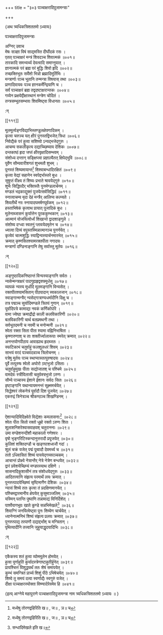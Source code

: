 +++
title = "३०३ पञ्चाक्षरादिपूजामन्त्राः"

+++

\{अथ त्र्यधिकत्रिशततमो ऽध्यायः\}

पञ्चाक्षरादिपूजामन्त्राः  
    
अग्निर् उवाच  
मेषः सञ्ज्ञा विषं साद्यमस्ति दीर्घोदकं रसः   ।  
एतत् पञ्चाक्षरं मन्त्रं शिवदञ्च शिवात्मकं   ॥००१॥  
तारकादि समभ्यर्च्य देवत्वादि समाप्नुयात् ।  
ज्ञानात्मकं परं ब्रह्म परं बुद्धिः शिवो हृदि   ॥००२॥  
तच्छक्तिभूतः सर्वेशो भिन्नो ब्रह्मादिमूर्तिभिः   ।  
मन्त्रार्णाः पञ्च भूतानि तन्मन्त्रा विषयास् तथा   ॥००३॥  
प्राणादिवायवः पञ्च ज्ञानकर्मेन्द्रियाणि च ।  
सर्वं पञ्चाक्षरं ब्रह्म तद्वदष्टाक्षरान्तकः   ॥००४॥  
गव्येन प्रक्षयेद्दीक्षास्थानं मन्त्रेण चोदितं   ।  
तन्त्रसम्भूतसम्भावः शिवमिष्ट्वा विधानतः   ॥००५॥  
    
:न्  
    
[^१]: मध्येषु तोरणद्वहिरिति ख॥ , ज॥ , ञ॥ च  

[[११९]]
    
मूलमूर्त्यङ्गविद्याभिस्तण्डुलक्षेपणादिकम्   ।  
कृत्वा चरुञ्च यत् क्षीरं पुनस्तद्विभजेत् त्रिधा ॥००६॥  
निवेद्यैकं परं हुत्वा सशिष्यो ऽन्यद्भजेद्गुरुः   ।  
आचम्य सकलीकृत्य दद्याच्च्छिष्याय देशिकः ॥००७॥  
दन्तकाष्ठं हृदा जप्तं क्षीरवृक्षादिसम्भवम्   ।  
संशोध्य दन्तान् सङ्क्षिप्त्वा प्रज्ञाल्यैतत् क्षिपेद्भुवि   ॥००८॥  
पूर्वेण सौम्यवारीशगतं शुभमतौ शुभम् ।  
पुनस्तं शिष्यमायान्तं[^१] शिश्वाबन्धादिरक्षितं   ॥००९॥  
कृत्वा वेद्यां सहानेन स्वपेद्दर्भास्तरे बुधः ।  
सुषुप्तं वीक्ष्य तं शिष्यः प्रभाते श्रावयेद्गुरुं   ॥०१०॥  
शुभैः सिद्धिपदैर् भक्तिस्तैः पुनर्मण्डलार्चनम्   ।  
मण्डलं भद्रकाद्युक्तं पूजयेत्सर्वसिद्धिदं   ॥०११॥  
स्नात्वाचम्य मृदा देहं मन्त्रैर् आलिप्य कल्प्यते ।  
शिवतीर्थे नरः स्नायादघमर्षणपूर्वकम् ॥०१२॥  
हस्ताभिषेकं कृत्वाथ प्रायात् पूजादिकं बुधः   ।  
मूलेनाब्जासनं कुर्यात्तेन पूरककुम्भकान् ॥०१३॥  
आत्मानं योजयित्वोर्ध्वं शिखान्ते द्वादशाङ्गुले   ।  
संशोष्य दग्ध्वा स्वतनुं प्लावयेदमृतेन च ॥०१४॥  
ध्मात्वा दिव्यं वपुस्तस्मिन्नात्मानञ्च पुनर्नयेत् ।  
कृत्वेवं चात्मशुद्धिः स्याद्विन्यस्यार्चनमारभेत्   ॥०१५॥  
क्रमात् कृष्णसितश्यामरक्तपीता नगादयः   ।  
मन्त्रार्णा दण्डिनाङ्गानि तेषु सर्वास्तु मूर्तयः   ॥०१६॥  
    
:न्  
    
[^१]: शिष्यमाचान्तमिति ञ॥  

[[१२०]]
    
अङ्गुष्ठादिकनिष्ठान्तं विन्यस्याङ्गानि सर्वतः   ।  
न्यसेन्मन्त्राक्षरं पादगुह्यहृद्वक्त्रमूर्धसु   ॥०१७॥  
व्यापकं न्यस्य मूर्धादि मूलमङ्गानि विन्यसेत् ।  
रक्तपीतश्यामसितान् पीठपादान् स्वकालजान् ॥०१८॥  
स्वाङ्गान्मन्त्रैर् न्यसेद्गात्राण्यधर्मादीनि दिक्षु च   ।  
तत्र पद्मञ्च सुर्यादिमण्डले त्रितयं गुणान् ॥०१९॥  
पूर्वादिपत्रे कामाद्या नवकं कर्णिकोपरि ।  
वामा ज्येष्ठा क्रमाद्रौद्रो काली कलविकारिणी   ॥०२०॥  
बलविकारिणी चार्थ बलप्रमथनी तथा ।  
सर्वभूतदमनी च नवमी च मनोन्मनी ॥०२१॥  
श्वेता रक्ता सिता पीता श्यामा वह्निनिभाषिता ।  
कृष्णारुणाश् च ताः शक्तीर्ज्वालारूपाः स्मरेत् क्रमात्   ॥०२२॥  
अनन्तयोगपीठाय आवाह्याथ हृदब्जतः ।  
स्फटिकाभं चतुर्वाहुं फलशूलधरं शिवम्   ॥०२३॥  
साभयं वरदं पञ्चवदन्नञ्च त्रिलोचनम् ।  
पत्रेषु मुर्तयः पञ्च स्थाप्यास्तत्पुरुषादयः   ॥०२४॥  
पूर्वे तत्पुरुषः श्वेतो अघोरो ऽष्टभुजो ऽसिताः   ।  
चतुर्वाहुमुखः पीताः सद्योजातश् च पश्चिमे ॥०२५॥  
वामदेवः स्त्रीविलासी चतुर्वक्त्रभुजो ऽरुणः ।  
सौम्ये पञ्चास्य ईशाने ईशानः सर्वदः सितः   ॥०२६॥  
इष्टाङ्गानि यथान्यायमनन्तं सूक्ष्ममर्चयेत्   ।  
सिद्धेश्वरं त्वेकनेत्रं पूर्वादौ दिश पूजयेत् ॥०२७॥  
एकरुद्रं त्रिनेत्रञ्च श्रीकण्ठञ्च शिखण्डिनम्   ।  

[[१२१]]
    
ऐशान्यादिविदिक्ष्वेते विद्येशाः कमलासनाः[^१]   ॥०२८॥  
श्वेतः पीतः सितो रक्तो धूम्रो रक्तो ऽरुणः शितः   ।  
शूलाशनिशरेश्वासवाहवश् चतुराननाः ॥०२९॥  
उमा वण्डेशनन्दीशौ महाकालो गणेश्वरः   ।  
वृषो भृङ्गरिटिस्कन्दानुत्तरादौ प्रपूजयेत् ॥०३०॥  
कुलिशं शक्तिदण्डौ च खड्गपाशध्वजौ गदां   ।  
शूलं चक्रं यजेत् पद्मं पूव्वादौ देवमर्च्य च   ॥०३१॥  
ततो ऽधिवासितं शिष्यं पाययेद्गव्यपञ्चकम् ।  
आचान्तं प्रोक्ष्ये नेत्रान्तैर् नेत्रे नेत्रेण बन्धयेत् ॥०३२॥  
द्वारं प्रवेशयेच्छिप्यं मण्डपस्याथ दक्षिणे   ।  
सासनादिकुशासीनं तत्र संशोधयेद्गुरुः ॥०३३॥  
आदितत्त्वानि संहृत्य परमार्थे लयः क्रमात् ।  
पुनरुत्पादयेच्छिष्यं सृष्टिमार्गेण देशिकः   ॥०३४॥  
न्यासं शिष्ये ततः कृत्वा तं प्रदक्षिणमानयेत्   ।  
पश्चिमद्वारमानीय क्षेपयेत् कुसुमाञ्जलिम् ॥०३५॥  
यस्मिन् पतन्ति पुष्पाणि तन्नामाद्यं विनिर्दिशेत् ।  
पार्श्वेयागभुवः खाते कुण्डे सन्नभिमेखले[^२]   ॥०३६॥  
शिवाग्निं जनयित्वेष्ट्वा पुनः शिष्येण चार्चयेत्   ।  
ध्यानेनात्मनिभं शिष्यं संहृत्य प्रलयः क्रमात्   ॥०३७॥  
पुनरुत्पाद्य तत्पाणौ दद्याद्दर्भांश् च मन्त्रितान्   ।  
पृथिव्यादीनि तत्त्वानि जुहुयाद्धृदयादिभिः ॥०३८॥  
    
:न्  
    
[^१]: कमलानना इति ञ॥  
    
[^२]: सन्धादिमेखले इति ख॥  

[[१२२]]
    
एकैकस्य शतं हुत्वा व्योममूलेन होमयेत् ।  
हुत्वा पूर्णाहुतिं कुर्यादस्त्रेणाष्टाहुतीर्हुनेत्   ॥०३९॥  
प्रायश्चित्तं विशुद्ध्यर्थं ततः शेषं समापयेत्   ।  
कुम्भं समन्त्रितं प्रार्च्य शिशुं पीठे ऽभिषेचयेत्   ॥०४०॥  
शिष्ये तु समयं दत्वा स्वर्णाद्यैः स्वगुरुं यजेत्   ।  
दीक्षा पञ्चाक्षरस्योक्ता विष्ण्वादेरेवमेव हि   ॥०४१॥  
    
\{इत्य् आग्नेये महापुराणे पञ्चाक्षरादिपूजामन्त्रा नाम त्र्यधिकत्रिशततमो ऽध्यायः ॥  }
    